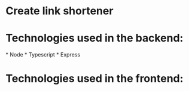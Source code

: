 # Create link shortener

  <h1>Technologies used in the backend:</h1>
   * Node
   * Typescript
   * Express

  <h1>Technologies used in the frontend:</h1>